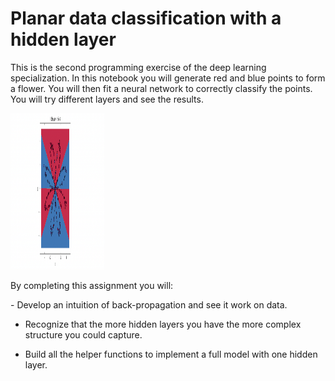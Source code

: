 <h1>Planar data classification with a hidden layer</h1>

<p>This is the second programming exercise of the deep learning specialization.
 In this notebook you will generate red and blue points to form a flower.
 You will then fit a neural network to correctly classify the points.
 You will try different layers and see the results.</p>

 <img src="images/Capture1.png" width="150" height="250">

 <p>By completing this assignment you will:</p>
 - Develop an intuition of back-propagation and see it work on data.

 - Recognize that the more hidden layers you have the more complex structure you could capture.

 - Build all the helper functions to implement a full model with one hidden layer.
